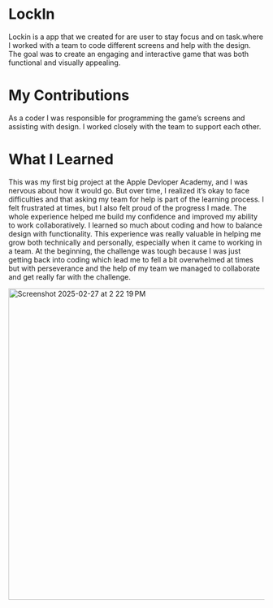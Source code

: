 # LockIn

Lockin is a app that we created for are user to stay focus and on task.where I worked with a team to code different screens and help with the design. The goal was to create an engaging and interactive game that was both functional and visually appealing.
# My Contributions
As a coder I was responsible for programming the game’s screens and assisting with design. I worked closely with the team to support each other.
# What I Learned
This was my first big project at the Apple Devloper Academy, and I was nervous about how it would go. But over time, I realized it’s okay to face difficulties and that asking my team for help is part of the learning process. I felt frustrated at times, but I also felt proud of the progress I made. The whole experience helped me build my confidence and improved my ability to work collaboratively.
I learned so much about coding and how to balance design with functionality. This experience was really valuable in helping me grow both technically and personally, especially when it came to working in a team. At the beginning, the challenge was tough because I was just getting back into coding which lead me to fell a bit overwhelmed at times but with perseverance and the help of my team we managed to collaborate and get really far with the challenge.


<img width="613" alt="Screenshot 2025-02-27 at 2 22 19 PM" src="https://github.com/user-attachments/assets/de82585e-d275-4471-a0ee-8b48ae426b6b" />

